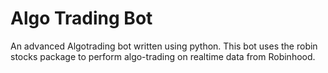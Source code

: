 # Algo Trading Bot
An advanced Algotrading bot written using python. This bot uses the robin stocks package to perform algo-trading on realtime data from Robinhood.
